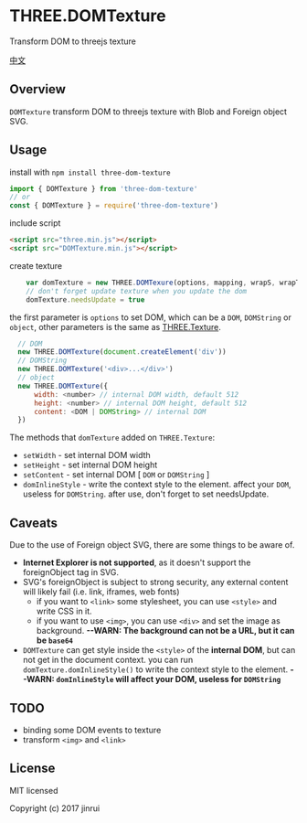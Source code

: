 # THREE.DOMTexture
Transform DOM to threejs texture

[中文](README_CN.md)
## Overview
```DOMTexture``` transform DOM to threejs texture with Blob and Foreign object SVG.
## Usage
install with ```npm install three-dom-texture```
```javascript
import { DOMTexture } from 'three-dom-texture'
// or
const { DOMTexture } = require('three-dom-texture')
```
include script
```html
<script src="three.min.js"></script>
<script src="DOMTexture.min.js"></script>
```
create texture
```javascript
    var domTexture = new THREE.DOMTexure(options, mapping, wrapS, wrapT, magFilter, minFilter, format, type, anisotropy)
    // don't forget update texture when you update the dom
    domTexture.needsUpdate = true
```
the first parameter is ```options``` to set DOM, which can be a ```DOM```, ```DOMString``` or ```object```, other parameters is the same as [THREE.Texture](https://threejs.org/docs/index.html#api/textures/Texture).
```javascript
  // DOM
  new THREE.DOMTexture(document.createElement('div'))
  // DOMString
  new THREE.DOMTexture('<div>...</div>')
  // object
  new THREE.DOMTexture({
      width: <number> // internal DOM width, default 512
      height: <number> // internal DOM height, default 512
      content: <DOM | DOMString> // internal DOM
  })
```

The methods that ```domTexture``` added on ```THREE.Texture```:
* ```setWidth``` - set internal DOM width
* ```setHeight``` - set internal DOM height
* ```setContent``` -  set internal DOM [ ```DOM``` or ```DOMString``` ]
* ```domInlineStyle``` - write the context style to the element. affect your ```DOM```, useless for ```DOMString```.
after use, don't forget to set needsUpdate.

## Caveats
Due to the use of Foreign object SVG, there are some things to be aware of.
* __Internet Explorer is not supported__, as it doesn't support the foreignObject tag in SVG.
* SVG's foreignObject is subject to strong security, any external content will likely fail (i.e. link, iframes, web fonts)
    - if you want to ```<link>``` some stylesheet, you can use ```<style>``` and write CSS in it.
    - if you want to use ```<img>```, you can use ```<div>``` and set the image as background. __--WARN: The background can not be a URL, but it can be ```base64```__
* ```DOMTexture``` can get style inside the ```<style>``` of the __internal DOM__, but can not get in the document context. you can run ```domTexture.domInlineStyle()``` to write the context style to the element. __--WARN: ```domInlineStyle``` will affect your DOM, useless for ```DOMString```__

## TODO
* binding some DOM events to texture
* transform ```<img>``` and ```<link>```

## License
MIT licensed

Copyright (c) 2017 jinrui
